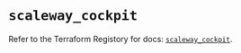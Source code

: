 # `scaleway_cockpit`

Refer to the Terraform Registory for docs: [`scaleway_cockpit`](https://www.terraform.io/docs/providers/scaleway/r/cockpit).

